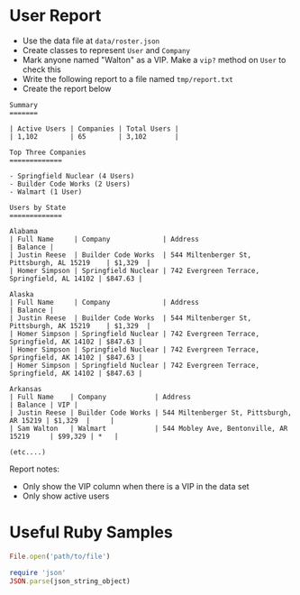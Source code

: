 # User Report

- Use the data file at `data/roster.json`
- Create classes to represent `User` and `Company`
- Mark anyone named "Walton" as a VIP. Make a `vip?` method on `User` to check this
- Write the following report to a file named `tmp/report.txt`
- Create the report below

````
Summary
=======

| Active Users | Companies | Total Users |
| 1,102        | 65        | 3,102       |

Top Three Companies
=============

- Springfield Nuclear (4 Users)
- Builder Code Works (2 Users)
- Walmart (1 User)

Users by State
=============

Alabama
| Full Name     | Company             | Address                                      | Balance |
| Justin Reese  | Builder Code Works  | 544 Miltenberger St, Pittsburgh, AL 15219    | $1,329  |
| Homer Simpson | Springfield Nuclear | 742 Evergreen Terrace, Springfield, AL 14102 | $847.63 |

Alaska
| Full Name     | Company             | Address                                      | Balance |
| Justin Reese  | Builder Code Works  | 544 Miltenberger St, Pittsburgh, AK 15219    | $1,329  |
| Homer Simpson | Springfield Nuclear | 742 Evergreen Terrace, Springfield, AK 14102 | $847.63 |
| Homer Simpson | Springfield Nuclear | 742 Evergreen Terrace, Springfield, AK 14102 | $847.63 |
| Homer Simpson | Springfield Nuclear | 742 Evergreen Terrace, Springfield, AK 14102 | $847.63 |

Arkansas
| Full Name    | Company            | Address                                   | Balance | VIP |
| Justin Reese | Builder Code Works | 544 Miltenberger St, Pittsburgh, AR 15219 | $1,329  |     |
| Sam Walton   | Walmart            | 544 Mobley Ave, Bentonville, AR 15219     | $99,329 | *   |

(etc....)
````

Report notes:

- Only show the VIP column when there is a VIP in the data set
- Only show active users

# Useful Ruby Samples

```ruby
File.open('path/to/file')
```

```ruby
require 'json'
JSON.parse(json_string_object)
```
